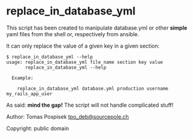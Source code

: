 # replace_in_database_yml

This script has been created to manipulate database.yml or
other __simple__ yaml files from the shell or, respectively
from ansible.

It can only replace the value of a given key in a given section:

    $ replace_in_database_yml --help
    usage: replace_in_database_yml file_name section key value
           replace_in_database_yml --help
    
      Example:
    
        replace_in_database_yml database.yml production username my_rails_app_user

As said: __mind the gap!__ The script will not handle complicated stuff!

Author: Tomas Pospisek <tpo_deb@sourcepole.ch>

Copyright: public domain
